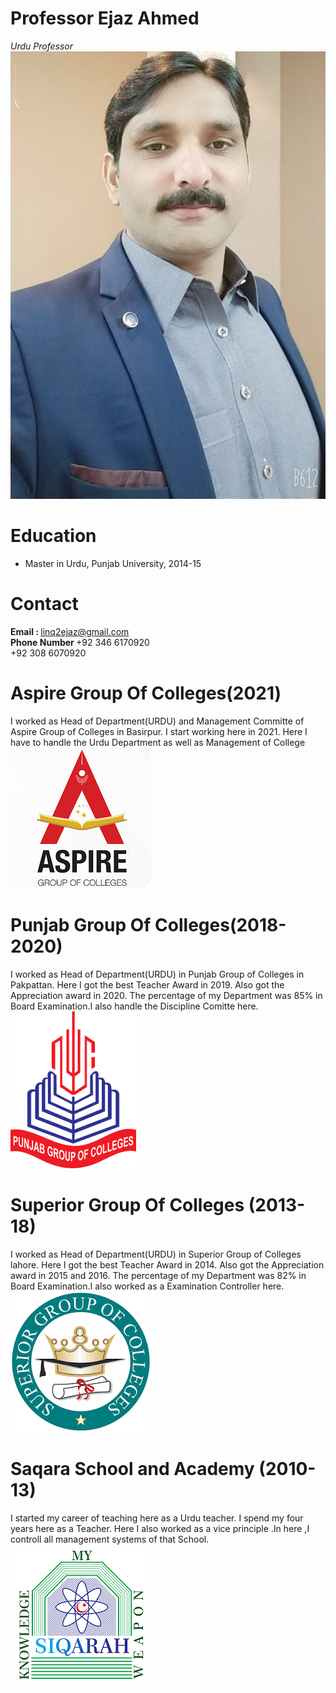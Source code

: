 # Professor Ejaz Ahmed
*Urdu Professor*
 ![alt text](Profile.jpeg)

# Education
* Master in Urdu, Punjab University, 2014-15

# Contact
 <b>Email   :      </b> linq2ejaz@gmail.com <br>
 <b>Phone Number  </b>  +92 346 6170920 <br>
                        +92 308 6070920

# Aspire Group Of Colleges(2021)

I worked as Head of Department(URDU) and Management Committe of Aspire Group of Colleges  in Basirpur. I start working here in 2021. Here I have to handle the Urdu Department as well as Management of College
<br>
 ![alt text](Aspire.png)


# Punjab Group Of Colleges(2018-2020)

I worked as Head of Department(URDU) in Punjab Group of Colleges in Pakpattan. Here I got the best Teacher Award in 2019. Also got the Appreciation award in 2020. The percentage 
of my Department was 85% in Board Examination.I also handle the Discipline Comitte here.
<br>
 ![alt text](punjab.png)

# Superior Group Of Colleges (2013-18)

I worked as Head of Department(URDU) in Superior Group of Colleges lahore. Here I got the best Teacher Award in 2014. Also got the Appreciation award in 2015 and 2016. The percentage of my Department was 82% in Board Examination.I also worked as a Examination Controller here.
<br>
 ![alt text](superior.png)
 
# Saqara School and Academy (2010-13)

I started my career of teaching here as a Urdu teacher. I spend my four years here as a Teacher. Here I also worked as a vice principle .In here ,I controll all management systems of that School.
<br>
 ![alt text](siqarah.png)
 
